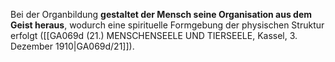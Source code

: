 
Bei der Organbildung **gestaltet der Mensch seine Organisation aus dem Geist heraus**, wodurch eine spirituelle Formgebung der physischen Struktur erfolgt ([[GA069d (21.) MENSCHENSEELE UND TIERSEELE, Kassel, 3. Dezember 1910|GA069d/21]]).
